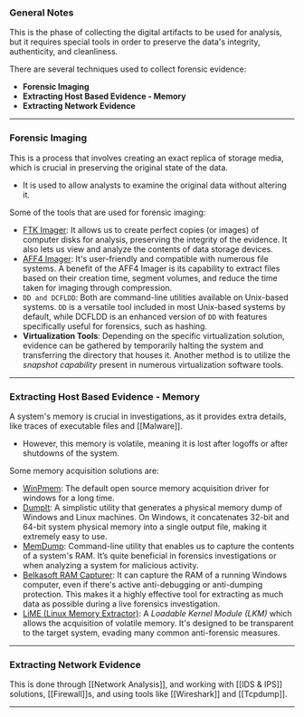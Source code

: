 ### General Notes

This is the phase of collecting the digital artifacts to be used for analysis, but it requires special tools in order to preserve the data's integrity, authenticity, and cleanliness.

There are several techniques used to collect forensic evidence:
- **Forensic Imaging**
- **Extracting Host Based Evidence - Memory**
- **Extracting Network Evidence**

---
### Forensic Imaging

This is a process that involves creating an exact replica of storage media, which is crucial in preserving the original state of the data.
- It is used to allow analysts to examine the original data without altering it.

Some of the tools that are used for forensic imaging:
- [FTK Imager](https://www.exterro.com/ftk-imager): It allows us to create perfect copies (or images) of computer disks for analysis, preserving the integrity of the evidence. It also lets us view and analyze the contents of data storage devices.
- [AFF4 Imager](https://github.com/Velocidex/c-aff4): It's user-friendly and compatible with numerous file systems. A benefit of the AFF4 Imager is its capability to extract files based on their creation time, segment volumes, and reduce the time taken for imaging through compression.
- `DD and DCFLDD`: Both are command-line utilities available on Unix-based systems. `DD` is a versatile tool included in most Unix-based systems by default, while DCFLDD is an enhanced version of `DD` with features specifically useful for forensics, such as hashing.
- **Virtualization Tools**: Depending on the specific virtualization solution, evidence can be gathered by temporarily halting the system and transferring the directory that houses it. Another method is to utilize the *snapshot capability* present in numerous virtualization software tools.

---
### Extracting Host Based Evidence - Memory

A system's memory is crucial in investigations, as it provides extra details, like traces of executable files and [[Malware]].
- However, this memory is volatile, meaning it is lost after logoffs or after shutdowns of the system.

Some memory acquisition solutions are:
- [WinPmem](https://github.com/Velocidex/WinPmem): The default open source memory acquisition driver for windows for a long time.
- [DumpIt](https://www.magnetforensics.com/resources/magnet-dumpit-for-windows/): A simplistic utility that generates a physical memory dump of Windows and Linux machines. On Windows, it concatenates 32-bit and 64-bit system physical memory into a single output file, making it extremely easy to use.
- [MemDump](http://www.nirsoft.net/utils/nircmd.html): Command-line utility that enables us to capture the contents of a system's RAM. It’s quite beneficial in forensics investigations or when analyzing a system for malicious activity.
- [Belkasoft RAM Capturer](https://belkasoft.com/ram-capturer): It can capture the RAM of a running Windows computer, even if there's active anti-debugging or anti-dumping protection. This makes it a highly effective tool for extracting as much data as possible during a live forensics investigation.
- [LiME (Linux Memory Extractor)](https://github.com/504ensicsLabs/LiME): A *Loadable Kernel Module (LKM)* which allows the acquisition of volatile memory. It's designed to be transparent to the target system, evading many common anti-forensic measures.

---
### Extracting Network Evidence

This is done through [[Network Analysis]], and working with [[IDS & IPS]] solutions, [[Firewall]]s, and using tools like [[Wireshark]] and [[Tcpdump]].

---

